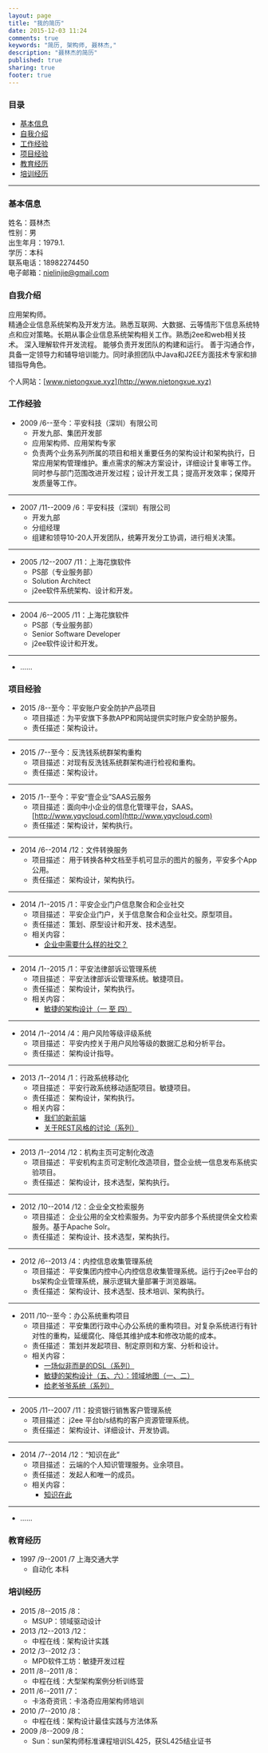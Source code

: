 ```yaml
---
layout: page
title: "我的简历"
date: 2015-12-03 11:24
comments: true
keywords: "简历, 架构师, 聂林杰,"
description: "聂林杰的简历"
published: true
sharing: true
footer: true
---
```



### 目录

* [基本信息](#0)
* [自我介绍](#1)
* [工作经验](#2)
* [项目经验](#3)
* [教育经历](#4)
* [培训经历](#5)

<!-- more -->

---


### <a name="0"></a>基本信息

姓名：聂林杰  
性别：男  
出生年月：1979.1.  
学历：本科  
联系电话：18982274450  
电子邮箱：nielinjie@gmail.com


### <a name="1"></a>自我介绍

应用架构师。  
精通企业信息系统架构及开发方法。熟悉互联网、大数据、云等情形下信息系统特点和应对策略。长期从事企业信息系统架构相关工作。熟悉j2ee和web相关技术。
深入理解软件开发流程。
能够负责开发团队的构建和运行。
善于沟通合作，具备一定领导力和辅导培训能力。同时承担团队中Java和J2EE方面技术专家和排错指导角色。

个人网站：[www.nietongxue.xyz](http://www.nietongxue.xyz)



### <a name="2"></a>工作经验

* 2009 /6--至今：平安科技（深圳）有限公司
    * 开发九部、集团开发部
    * 应用架构师、应用架构专家
    * 负责两个业务系列所属的项目和相关重要任务的架构设计和架构执行，日常应用架构管理维护。重点需求的解决方案设计，详细设计复审等工作。
同时参与部门范围改进开发过程；设计开发工具；提高开发效率；保障开发质量等工作。
----

* 2007 /11--2009 /6：平安科技（深圳）有限公司
    * 开发九部
    * 分组经理
    * 组建和领导10-20人开发团队，统筹开发分工协调，进行相关决策。

----

* 2005 /12--2007 /11：上海花旗软件
    * PS部（专业服务部）
    * Solution Architect
    * j2ee软件系统架构、设计和开发。

----

* 2004 /6--2005 /11：上海花旗软件
    * PS部（专业服务部）
    * Senior Software Developer
    * j2ee软件设计和开发。

----    

* ……

### <a name="3"></a>项目经验

* 2015 /8--至今：平安账户安全防护产品项目
	* 项目描述：为平安旗下多款APP和网站提供实时账户安全防护服务。
	* 责任描述：架构设计。

----

* 2015 /7--至今：反洗钱系统群架构重构
	* 项目描述：对现有反洗钱系统群架构进行检视和重构。
	* 责任描述：架构设计。

----

* 2015 /1--至今：平安“壹企业”SAAS云服务
	* 项目描述：面向中小企业的信息化管理平台，SAAS。[http://www.yqycloud.com](http://www.yqycloud.com)
	* 责任描述：架构设计，架构执行。

----

* 2014 /6--2014 /12：文件转换服务
  * 项目描述：	用于转换各种文档至手机可显示的图片的服务，平安多个App公用。
  * 责任描述：	架构设计，架构执行。

----

* 2014 /1--2015 /1：平安企业门户信息聚合和企业社交
  * 项目描述：	平安企业门户，关于信息聚合和企业社交。原型项目。
  * 责任描述：	策划、原型设计和开发、技术选型。
  * 相关内容：
    * [企业中需要什么样的社交？](http://www.nietongxue.xyz/blog/2014/06/05/social/)

----

* 2014 /1--2015 /1：平安法律部诉讼管理系统
  * 项目描述：	平安法律部诉讼管理系统。敏捷项目。
  * 责任描述：	架构设计，架构执行。
  * 相关内容：
    * [敏捷的架构设计（一 至 四）](http://www.nietongxue.xyz/blog/filter/filter.html?filterName=series&filterValue=%E6%95%8F%E6%8D%B7%E7%9A%84%E6%9E%B6%E6%9E%84%E8%AE%BE%E8%AE%A1&filterDes=Series%3A%20%E6%95%8F%E6%8D%B7%E7%9A%84%E6%9E%B6%E6%9E%84%E8%AE%BE%E8%AE%A1)

----

* 2014 /1--2014 /4：用户风险等级评级系统
  * 项目描述：	平安内控关于用户风险等级的数据汇总和分析平台。
  * 责任描述：	架构设计指导。

----

* 2013 /1--2014 /1：行政系统移动化
  * 项目描述：	平安行政系统移动适配项目。敏捷项目。
  * 责任描述：	架构设计，架构执行。
  * 相关内容：
    * [我们的新前端](http://www.nietongxue.xyz/blog/2013/02/25/our-new-front-end/)
    * [关于REST风格的讨论（系列）](http://www.nietongxue.xyz/blog/filter/filter.html?filterName=series&filterValue=%E5%85%B3%E4%BA%8EREST%E9%A3%8E%E6%A0%BC%E7%9A%84%E8%AE%A8%E8%AE%BA&filterDes=Series%3A%20%E5%85%B3%E4%BA%8EREST%E9%A3%8E%E6%A0%BC%E7%9A%84%E8%AE%A8%E8%AE%BA)

----

* 2013 /1--2014 /12：机构主页可定制化改造
  * 项目描述：	平安机构主页可定制化改造项目，暨企业统一信息发布系统实验项目。
  * 责任描述：	架构设计，技术选型，架构执行。

----

* 2012 /10--2014 /12：企业全文检索服务
  * 项目描述：	企业公用的全文检索服务。为平安内部多个系统提供全文检索服务。基于Apache Solr。
  * 责任描述：	架构设计、技术选型，架构执行。

----

* 2012 /6--2013 /4：内控信息收集管理系统
  * 项目描述：	平安集团内控中心内控信息收集管理系统。运行于j2ee平台的bs架构企业管理系统，展示逻辑大量部署于浏览器端。
  * 责任描述：	架构设计、技术选型、技术培训、架构执行。

----

* 2011 /10--至今：办公系统重构项目
  * 项目描述：	平安集团行政中心办公系统的重构项目。对复杂系统进行有针对性的重构，延缓腐化、降低其维护成本和修改功能的成本。
  * 责任描述：	策划并发起项目、制定原则和方案、分析和设计。
  * 相关内容：
    * [一场似非而是的DSL（系列）](http://www.nietongxue.xyz/blog/filter/filter.html?filterName=series&filterValue=%E4%B8%80%E5%9C%BA%E4%BC%BC%E9%9D%9E%E8%80%8C%E6%98%AF%E7%9A%84DSL&filterDes=Series%3A%20%E4%B8%80%E5%9C%BA%E4%BC%BC%E9%9D%9E%E8%80%8C%E6%98%AF%E7%9A%84DSL)
    * [敏捷的架构设计（五、六）：领域地图（一、二）](http://www.nietongxue.xyz/blog/filter/filter.html?filterName=series&filterValue=%E6%95%8F%E6%8D%B7%E7%9A%84%E6%9E%B6%E6%9E%84%E8%AE%BE%E8%AE%A1&filterDes=Series%3A%20%E6%95%8F%E6%8D%B7%E7%9A%84%E6%9E%B6%E6%9E%84%E8%AE%BE%E8%AE%A1)
    * [给老爷爷系统（系列）](http://www.nietongxue.xyz/blog/filter/filter.html?filterName=series&filterValue=给老爷爷系统&filterDes=Series%3A%20给老爷爷系统)

----

* 2005 /11--2007 /11：投资银行销售客户管理系统
  * 项目描述：	j2ee 平台b/s结构的客户资源管理系统。
  * 责任描述：	架构设计、详细设计、开发协调。

----

* 2014 /7--2014 /12：“知识在此”
  * 项目描述：	云端的个人知识管理服务。业余项目。
  * 责任描述：	发起人和唯一的成员。
  * 相关内容：
    * [知识在此](http://www.nietongxue.xyz/blog/filter/filter.html?filterName=series&filterValue=%E7%9F%A5%E8%AF%86%E5%9C%A8%E6%AD%A4&filterDes=Series%3A%20%E7%9F%A5%E8%AF%86%E5%9C%A8%E6%AD%A4)

----

* ……

### <a name="4"></a>教育经历

* 1997 /9--2001 /7	上海交通大学
  * 自动化	本科

### <a name="5"></a>培训经历
* 2015 /8--2015 /8：
  * MSUP：领域驱动设计
* 2013 /12--2013 /12：
  * 中程在线：架构设计实践
* 2012 /3--2012 /3：
  * MPD软件工坊：敏捷开发过程
* 2011 /8--2011 /8：
  * 中程在线：大型架构案例分析训练营
* 2011 /6--2011 /7：
  * 卡洛奇资讯：卡洛奇应用架构师培训
* 2010 /7--2010 /8：
  * 中程在线：架构设计最佳实践与方法体系
* 2009 /8--2009 /8：
  * Sun：sun架构师标准课程培训SL425，获SL425结业证书
